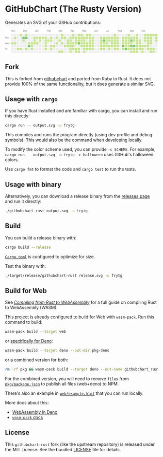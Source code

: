 # GitHubChart (The Rusty Version)

Generates an SVG of your GitHub contributions:

![Example image](./assets/frytg.svg)

## Fork

This is forked from [githubchart](https://github.com/akerl/githubchart) and ported from Ruby to Rust. It does not provide 100% of the same functionality, but it does generate a similar SVG.

## Usage with `cargo`

If you have Rust installed and are familiar with cargo, you can install and run this directly:

```sh
cargo run -- output.svg -u frytg
```

This compiles and runs the program directly (using dev profile and debug symbols). This would also be the command when developing locally.

To modify the color scheme used, you can provide `-c SCHEME`. For example, `cargo run -- output.svg -u frytg -c halloween` uses GitHub's halloween colors.

Use `cargo fmt` to format the code and `cargo test` to run the tests.

## Usage with binary

Alternatively, you can download a release binary from the [releases page](https://github.com/frytg/githubchart-rust/releases) and run it directly:

```sh
./githubchart-rust output.svg -u frytg
```

## Build

You can build a release binary with:

```sh
cargo build --release
```

[`Cargo.toml`](./Cargo.toml) is configured to optimize for size.

Test the binary with:

```sh
./target/release/githubchart-rust release.svg -u frytg
```

## Build for Web

See [_Compiling from Rust to WebAssembly_](https://developer.mozilla.org/en-US/docs/WebAssembly/Rust_to_Wasm) for a full guide on compiling Rust to WebAssembly (WASM).

This project is already configured to build for Web with `wasm-pack`. Run this command to build:

```sh
wasm-pack build --target web
```

or [specifically for Deno](https://rustwasm.github.io/docs/wasm-bindgen/reference/deployment.html#deno):

```sh
wasm-pack build --target deno --out-dir pkg-deno
```

or a combined version for both:

```sh
rm -rf pkg && wasm-pack build --target deno --out-name githubchart_rust_deno && wasm-pack build --target web && rm pkg/.gitignore
```

For the combined version, you will need to remove `files` from [`pkg/package.json`](./pkg/package.json) to publish all files (web+deno) to NPM.

There's also an example in [`web/example.html`](./web/example.html) that you can run locally.

More docs about this:

- [WebAssembly in Deno](https://docs.deno.com/runtime/reference/wasm/)
- [`wasm-pack` docs](https://rustwasm.github.io/docs/wasm-pack/)

## License

This `githubchart-rust` fork (like the upstream repository) is released under the MIT License. See the bundled [LICENSE](./LICENSE) file for details.

